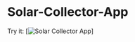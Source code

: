 # Solar-Collector-App
 
 Try it:
[![Solar Collector App](http://ec2-54-174-122-244.compute-1.amazonaws.com:8866/)]

